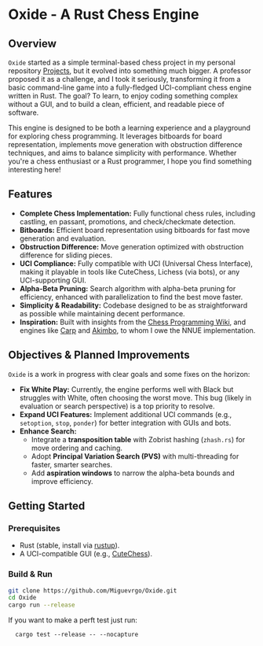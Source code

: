 # Oxide - A Rust Chess Engine

## Overview

`Oxide` started as a simple terminal-based chess project in my personal repository [Projects](https://github.com/Miguevrgo/Projects), but it evolved into something much bigger. A professor proposed it as a challenge, and I took it seriously, transforming it from a basic command-line game into a fully-fledged UCI-compliant chess engine written in Rust. The goal? To learn, to enjoy coding something complex without a GUI, and to build a clean, efficient, and readable piece of software.

This engine is designed to be both a learning experience and a playground for exploring chess programming. It leverages bitboards for board representation, implements move generation with obstruction difference techniques, and aims to balance simplicity with performance. Whether you're a chess enthusiast or a Rust programmer, I hope you find something interesting here!

## Features

- **Complete Chess Implementation:** Fully functional chess rules, including castling, en passant, promotions, and check/checkmate detection.
- **Bitboards:** Efficient board representation using bitboards for fast move generation and evaluation.
- **Obstruction Difference:** Move generation optimized with obstruction difference for sliding pieces.
- **UCI Compliance:** Fully compatible with UCI (Universal Chess Interface), making it playable in tools like CuteChess, Lichess (via bots), or any UCI-supporting GUI.
- **Alpha-Beta Pruning:** Search algorithm with alpha-beta pruning for efficiency, enhanced with parallelization to find the best move faster.
- **Simplicity & Readability:** Codebase designed to be as straightforward as possible while maintaining decent performance.
- **Inspiration:** Built with insights from the [Chess Programming Wiki](https://www.chessprogramming.org/), and engines like [Carp](https://github.com/dede1751/carp) and [Akimbo](https://github.com/jnlt3/akimbo), to whom I owe the NNUE implementation.

## Objectives & Planned Improvements

`Oxide` is a work in progress with clear goals and some fixes on the horizon:

- **Fix White Play:** Currently, the engine performs well with Black but struggles with White, often choosing the worst move. This bug (likely in evaluation or search perspective) is a top priority to resolve.
- **Expand UCI Features:** Implement additional UCI commands (e.g., `setoption`, `stop`, `ponder`) for better integration with GUIs and bots.
- **Enhance Search:**
  - Integrate a **transposition table** with Zobrist hashing (`zhash.rs`) for move ordering and caching.
  - Adopt **Principal Variation Search (PVS)** with multi-threading for faster, smarter searches.
  - Add **aspiration windows** to narrow the alpha-beta bounds and improve efficiency.

## Getting Started

### Prerequisites
- Rust (stable, install via [rustup](https://rustup.rs/)).
- A UCI-compatible GUI (e.g., [CuteChess](https://cutechess.com/)).

### Build & Run
   ```bash
   git clone https://github.com/Miguevrgo/Oxide.git
   cd Oxide
   cargo run --release
```
If you want to make a perft test just run:
```
  cargo test --release -- --nocapture
```
